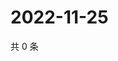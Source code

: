 # 2022-11-25

共 0 条

<!-- BEGIN WEIBO -->
<!-- 最后更新时间 Fri Nov 25 2022 12:18:36 GMT+0800 (China Standard Time) -->

<!-- END WEIBO -->
